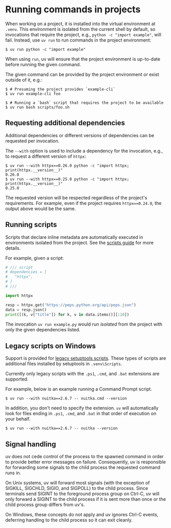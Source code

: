 # Running commands in projects

When working on a project, it is installed into the virtual environment at `.venv`. This environment
is isolated from the current shell by default, so invocations that require the project, e.g.,
`python -c "import example"`, will fail. Instead, use `uv run` to run commands in the project
environment:

```console
$ uv run python -c "import example"
```

When using `run`, uv will ensure that the project environment is up-to-date before running the given
command.

The given command can be provided by the project environment or exist outside of it, e.g.:

```console
$ # Presuming the project provides `example-cli`
$ uv run example-cli foo

$ # Running a `bash` script that requires the project to be available
$ uv run bash scripts/foo.sh
```

## Requesting additional dependencies

Additional dependencies or different versions of dependencies can be requested per invocation.

The `--with` option is used to include a dependency for the invocation, e.g., to request a different
version of `httpx`:

```console
$ uv run --with httpx==0.26.0 python -c "import httpx; print(httpx.__version__)"
0.26.0
$ uv run --with httpx==0.25.0 python -c "import httpx; print(httpx.__version__)"
0.25.0
```

The requested version will be respected regardless of the project's requirements. For example, even
if the project requires `httpx==0.24.0`, the output above would be the same.

## Running scripts

Scripts that declare inline metadata are automatically executed in environments isolated from the
project. See the [scripts guide](../../guides/scripts.md#declaring-script-dependencies) for more
details.

For example, given a script:

```python title="example.py"
# /// script
# dependencies = [
#   "httpx",
# ]
# ///

import httpx

resp = httpx.get("https://peps.python.org/api/peps.json")
data = resp.json()
print([(k, v["title"]) for k, v in data.items()][:10])
```

The invocation `uv run example.py` would run _isolated_ from the project with only the given
dependencies listed.

## Legacy scripts on Windows

Support is provided for
[legacy setuptools scripts](https://packaging.python.org/en/latest/guides/distributing-packages-using-setuptools/#scripts).
These types of scripts are additional files installed by setuptools in `.venv\Scripts`.

Currently only legacy scripts with the `.ps1`, `.cmd`, and `.bat` extensions are supported.

For example, below is an example running a Command Prompt script.

```console
$ uv run --with nuitka==2.6.7 -- nuitka.cmd --version
```

In addition, you don't need to specify the extension. `uv` will automatically look for files ending
in `.ps1`, `.cmd`, and `.bat` in that order of execution on your behalf.

```console
$ uv run --with nuitka==2.6.7 -- nuitka --version
```

## Signal handling

uv does not cede control of the process to the spawned command in order to provide better error
messages on failure. Consequently, uv is responsible for forwarding some signals to the child
process the requested command runs in.

On Unix systems, uv will forward most signals (with the exception of SIGKILL, SIGCHLD, SIGIO, and
SIGPOLL) to the child process. Since terminals send SIGINT to the foreground process group on
Ctrl-C, uv will only forward a SIGINT to the child process if it is sent more than once or the child
process group differs from uv's.

On Windows, these concepts do not apply and uv ignores Ctrl-C events, deferring handling to the
child process so it can exit cleanly.
